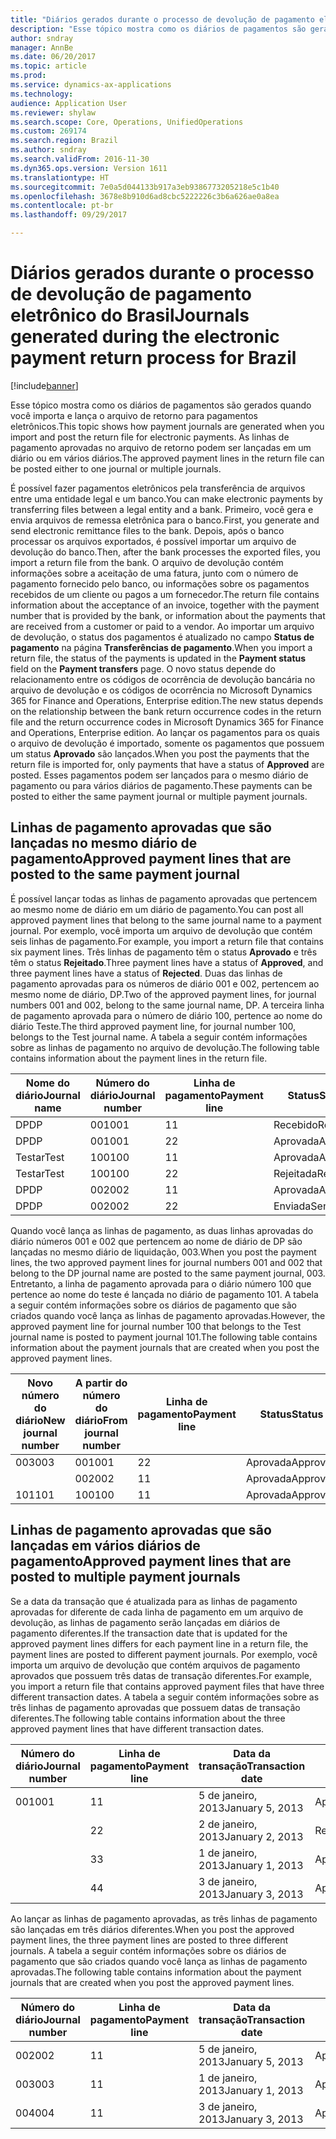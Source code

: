 ```yaml
---
title: "Diários gerados durante o processo de devolução de pagamento eletrônico do Brasil"
description: "Esse tópico mostra como os diários de pagamentos são gerados quando você importa e lança o arquivo de retorno para pagamentos eletrônicos. As linhas de pagamento aprovadas no arquivo de retorno podem ser lançadas em um diário ou em vários diários."
author: sndray
manager: AnnBe
ms.date: 06/20/2017
ms.topic: article
ms.prod: 
ms.service: dynamics-ax-applications
ms.technology: 
audience: Application User
ms.reviewer: shylaw
ms.search.scope: Core, Operations, UnifiedOperations
ms.custom: 269174
ms.search.region: Brazil
ms.author: sndray
ms.search.validFrom: 2016-11-30
ms.dyn365.ops.version: Version 1611
ms.translationtype: HT
ms.sourcegitcommit: 7e0a5d044133b917a3eb9386773205218e5c1b40
ms.openlocfilehash: 3678e8b910d6ad8cbc5222226c3b6a626ae0a8ea
ms.contentlocale: pt-br
ms.lasthandoff: 09/29/2017

---
```


# <a name="journals-generated-during-the-electronic-payment-return-process-for-brazil"></a><span data-ttu-id="d2623-104">Diários gerados durante o processo de devolução de pagamento eletrônico do Brasil</span><span class="sxs-lookup"><span data-stu-id="d2623-104">Journals generated during the electronic payment return process for Brazil</span></span>

[!include[banner](../includes/banner.md)]


<span data-ttu-id="d2623-105">Esse tópico mostra como os diários de pagamentos são gerados quando você importa e lança o arquivo de retorno para pagamentos eletrônicos.</span><span class="sxs-lookup"><span data-stu-id="d2623-105">This topic shows how payment journals are generated when you import and post the return file for electronic payments.</span></span> <span data-ttu-id="d2623-106">As linhas de pagamento aprovadas no arquivo de retorno podem ser lançadas em um diário ou em vários diários.</span><span class="sxs-lookup"><span data-stu-id="d2623-106">The approved payment lines in the return file can be posted either to one journal or multiple journals.</span></span>

<span data-ttu-id="d2623-107">É possível fazer pagamentos eletrônicos pela transferência de arquivos entre uma entidade legal e um banco.</span><span class="sxs-lookup"><span data-stu-id="d2623-107">You can make electronic payments by transferring files between a legal entity and a bank.</span></span> <span data-ttu-id="d2623-108">Primeiro, você gera e envia arquivos de remessa eletrônica para o banco.</span><span class="sxs-lookup"><span data-stu-id="d2623-108">First, you generate and send electronic remittance files to the bank.</span></span> <span data-ttu-id="d2623-109">Depois, após o banco processar os arquivos exportados, é possível importar um arquivo de devolução do banco.</span><span class="sxs-lookup"><span data-stu-id="d2623-109">Then, after the bank processes the exported files, you import a return file from the bank.</span></span> <span data-ttu-id="d2623-110">O arquivo de devolução contém informações sobre a aceitação de uma fatura, junto com o número de pagamento fornecido pelo banco, ou informações sobre os pagamentos recebidos de um cliente ou pagos a um fornecedor.</span><span class="sxs-lookup"><span data-stu-id="d2623-110">The return file contains information about the acceptance of an invoice, together with the payment number that is provided by the bank, or information about the payments that are received from a customer or paid to a vendor.</span></span> <span data-ttu-id="d2623-111">Ao importar um arquivo de devolução, o status dos pagamentos é atualizado no campo **Status de pagamento** na página **Transferências de pagamento**.</span><span class="sxs-lookup"><span data-stu-id="d2623-111">When you import a return file, the status of the payments is updated in the **Payment status** field on the **Payment transfers** page.</span></span> <span data-ttu-id="d2623-112">O novo status depende do relacionamento entre os códigos de ocorrência de devolução bancária no arquivo de devolução e os códigos de ocorrência no Microsoft Dynamics 365 for Finance and Operations, Enterprise edition.</span><span class="sxs-lookup"><span data-stu-id="d2623-112">The new status depends on the relationship between the bank return occurrence codes in the return file and the return occurrence codes in Microsoft Dynamics 365 for Finance and Operations, Enterprise edition.</span></span> <span data-ttu-id="d2623-113">Ao lançar os pagamentos para os quais o arquivo de devolução é importado, somente os pagamentos que possuem um status **Aprovado** são lançados.</span><span class="sxs-lookup"><span data-stu-id="d2623-113">When you post the payments that the return file is imported for, only payments that have a status of **Approved** are posted.</span></span> <span data-ttu-id="d2623-114">Esses pagamentos podem ser lançados para o mesmo diário de pagamento ou para vários diários de pagamento.</span><span class="sxs-lookup"><span data-stu-id="d2623-114">These payments can be posted to either the same payment journal or multiple payment journals.</span></span>

## <a name="approved-payment-lines-that-are-posted-to-the-same-payment-journal"></a><span data-ttu-id="d2623-115">Linhas de pagamento aprovadas que são lançadas no mesmo diário de pagamento</span><span class="sxs-lookup"><span data-stu-id="d2623-115">Approved payment lines that are posted to the same payment journal</span></span>
<span data-ttu-id="d2623-116">É possível lançar todas as linhas de pagamento aprovadas que pertencem ao mesmo nome de diário em um diário de pagamento.</span><span class="sxs-lookup"><span data-stu-id="d2623-116">You can post all approved payment lines that belong to the same journal name to a payment journal.</span></span> <span data-ttu-id="d2623-117">Por exemplo, você importa um arquivo de devolução que contém seis linhas de pagamento.</span><span class="sxs-lookup"><span data-stu-id="d2623-117">For example, you import a return file that contains six payment lines.</span></span> <span data-ttu-id="d2623-118">Três linhas de pagamento têm o status **Aprovado** e três têm o status **Rejeitado**.</span><span class="sxs-lookup"><span data-stu-id="d2623-118">Three payment lines have a status of **Approved**, and three payment lines have a status of **Rejected**.</span></span> <span data-ttu-id="d2623-119">Duas das linhas de pagamento aprovadas para os números de diário 001 e 002, pertencem ao mesmo nome de diário, DP.</span><span class="sxs-lookup"><span data-stu-id="d2623-119">Two of the approved payment lines, for journal numbers 001 and 002, belong to the same journal name, DP.</span></span> <span data-ttu-id="d2623-120">A terceira linha de pagamento aprovada para o número de diário 100, pertence ao nome do diário Teste.</span><span class="sxs-lookup"><span data-stu-id="d2623-120">The third approved payment line, for journal number 100, belongs to the Test journal name.</span></span> <span data-ttu-id="d2623-121">A tabela a seguir contém informações sobre as linhas de pagamento no arquivo de devolução.</span><span class="sxs-lookup"><span data-stu-id="d2623-121">The following table contains information about the payment lines in the return file.</span></span>

| <span data-ttu-id="d2623-122">Nome do diário</span><span class="sxs-lookup"><span data-stu-id="d2623-122">Journal name</span></span> | <span data-ttu-id="d2623-123">Número do diário</span><span class="sxs-lookup"><span data-stu-id="d2623-123">Journal number</span></span> | <span data-ttu-id="d2623-124">Linha de pagamento</span><span class="sxs-lookup"><span data-stu-id="d2623-124">Payment line</span></span> | <span data-ttu-id="d2623-125">Status</span><span class="sxs-lookup"><span data-stu-id="d2623-125">Status</span></span>   | <span data-ttu-id="d2623-126">Valor</span><span class="sxs-lookup"><span data-stu-id="d2623-126">Amount</span></span> |
|--------------|----------------|--------------|----------|--------|
| <span data-ttu-id="d2623-127">DP</span><span class="sxs-lookup"><span data-stu-id="d2623-127">DP</span></span>           | <span data-ttu-id="d2623-128">001</span><span class="sxs-lookup"><span data-stu-id="d2623-128">001</span></span>            | <span data-ttu-id="d2623-129">1</span><span class="sxs-lookup"><span data-stu-id="d2623-129">1</span></span>            | <span data-ttu-id="d2623-130">Recebido</span><span class="sxs-lookup"><span data-stu-id="d2623-130">Received</span></span> | <span data-ttu-id="d2623-131">1.000</span><span class="sxs-lookup"><span data-stu-id="d2623-131">1,000</span></span>  |
| <span data-ttu-id="d2623-132">DP</span><span class="sxs-lookup"><span data-stu-id="d2623-132">DP</span></span>           | <span data-ttu-id="d2623-133">001</span><span class="sxs-lookup"><span data-stu-id="d2623-133">001</span></span>            | <span data-ttu-id="d2623-134">2</span><span class="sxs-lookup"><span data-stu-id="d2623-134">2</span></span>            | <span data-ttu-id="d2623-135">Aprovada</span><span class="sxs-lookup"><span data-stu-id="d2623-135">Approved</span></span> | <span data-ttu-id="d2623-136">2.000</span><span class="sxs-lookup"><span data-stu-id="d2623-136">2,000</span></span>  |
| <span data-ttu-id="d2623-137">Testar</span><span class="sxs-lookup"><span data-stu-id="d2623-137">Test</span></span>         | <span data-ttu-id="d2623-138">100</span><span class="sxs-lookup"><span data-stu-id="d2623-138">100</span></span>            | <span data-ttu-id="d2623-139">1</span><span class="sxs-lookup"><span data-stu-id="d2623-139">1</span></span>            | <span data-ttu-id="d2623-140">Aprovada</span><span class="sxs-lookup"><span data-stu-id="d2623-140">Approved</span></span> | <span data-ttu-id="d2623-141">3.000</span><span class="sxs-lookup"><span data-stu-id="d2623-141">3,000</span></span>  |
| <span data-ttu-id="d2623-142">Testar</span><span class="sxs-lookup"><span data-stu-id="d2623-142">Test</span></span>         | <span data-ttu-id="d2623-143">100</span><span class="sxs-lookup"><span data-stu-id="d2623-143">100</span></span>            | <span data-ttu-id="d2623-144">2</span><span class="sxs-lookup"><span data-stu-id="d2623-144">2</span></span>            | <span data-ttu-id="d2623-145">Rejeitada</span><span class="sxs-lookup"><span data-stu-id="d2623-145">Rejected</span></span> | <span data-ttu-id="d2623-146">4.000</span><span class="sxs-lookup"><span data-stu-id="d2623-146">4,000</span></span>  |
| <span data-ttu-id="d2623-147">DP</span><span class="sxs-lookup"><span data-stu-id="d2623-147">DP</span></span>           | <span data-ttu-id="d2623-148">002</span><span class="sxs-lookup"><span data-stu-id="d2623-148">002</span></span>            | <span data-ttu-id="d2623-149">1</span><span class="sxs-lookup"><span data-stu-id="d2623-149">1</span></span>            | <span data-ttu-id="d2623-150">Aprovada</span><span class="sxs-lookup"><span data-stu-id="d2623-150">Approved</span></span> | <span data-ttu-id="d2623-151">5.000</span><span class="sxs-lookup"><span data-stu-id="d2623-151">5,000</span></span>  |
| <span data-ttu-id="d2623-152">DP</span><span class="sxs-lookup"><span data-stu-id="d2623-152">DP</span></span>           | <span data-ttu-id="d2623-153">002</span><span class="sxs-lookup"><span data-stu-id="d2623-153">002</span></span>            | <span data-ttu-id="d2623-154">2</span><span class="sxs-lookup"><span data-stu-id="d2623-154">2</span></span>            | <span data-ttu-id="d2623-155">Enviada</span><span class="sxs-lookup"><span data-stu-id="d2623-155">Sent</span></span>     | <span data-ttu-id="d2623-156">6,000</span><span class="sxs-lookup"><span data-stu-id="d2623-156">6,000</span></span>  |

<span data-ttu-id="d2623-157">Quando você lança as linhas de pagamento, as duas linhas aprovadas do diário números 001 e 002 que pertencem ao nome de diário de DP são lançadas no mesmo diário de liquidação, 003.</span><span class="sxs-lookup"><span data-stu-id="d2623-157">When you post the payment lines, the two approved payment lines for journal numbers 001 and 002 that belong to the DP journal name are posted to the same payment journal, 003.</span></span> <span data-ttu-id="d2623-158">Entretanto, a linha de pagamento aprovada para o diário número 100 que pertence ao nome do teste é lançada no diário de pagamento 101. A tabela a seguir contém informações sobre os diários de pagamento que são criados quando você lança as linhas de pagamento aprovadas.</span><span class="sxs-lookup"><span data-stu-id="d2623-158">However, the approved payment line for journal number 100 that belongs to the Test journal name is posted to payment journal 101.The following table contains information about the payment journals that are created when you post the approved payment lines.</span></span>

| <span data-ttu-id="d2623-159">Novo número do diário</span><span class="sxs-lookup"><span data-stu-id="d2623-159">New journal number</span></span> | <span data-ttu-id="d2623-160">A partir do número do diário</span><span class="sxs-lookup"><span data-stu-id="d2623-160">From journal number</span></span> | <span data-ttu-id="d2623-161">Linha de pagamento</span><span class="sxs-lookup"><span data-stu-id="d2623-161">Payment line</span></span> | <span data-ttu-id="d2623-162">Status</span><span class="sxs-lookup"><span data-stu-id="d2623-162">Status</span></span>   | <span data-ttu-id="d2623-163">Valor</span><span class="sxs-lookup"><span data-stu-id="d2623-163">Amount</span></span> |
|--------------------|---------------------|--------------|----------|--------|
| <span data-ttu-id="d2623-164">003</span><span class="sxs-lookup"><span data-stu-id="d2623-164">003</span></span>                | <span data-ttu-id="d2623-165">001</span><span class="sxs-lookup"><span data-stu-id="d2623-165">001</span></span>                 | <span data-ttu-id="d2623-166">2</span><span class="sxs-lookup"><span data-stu-id="d2623-166">2</span></span>            | <span data-ttu-id="d2623-167">Aprovada</span><span class="sxs-lookup"><span data-stu-id="d2623-167">Approved</span></span> | <span data-ttu-id="d2623-168">2.000</span><span class="sxs-lookup"><span data-stu-id="d2623-168">2,000</span></span>  |
|                    | <span data-ttu-id="d2623-169">002</span><span class="sxs-lookup"><span data-stu-id="d2623-169">002</span></span>                 | <span data-ttu-id="d2623-170">1</span><span class="sxs-lookup"><span data-stu-id="d2623-170">1</span></span>            | <span data-ttu-id="d2623-171">Aprovada</span><span class="sxs-lookup"><span data-stu-id="d2623-171">Approved</span></span> | <span data-ttu-id="d2623-172">5.000</span><span class="sxs-lookup"><span data-stu-id="d2623-172">5,000</span></span>  |
| <span data-ttu-id="d2623-173">101</span><span class="sxs-lookup"><span data-stu-id="d2623-173">101</span></span>                | <span data-ttu-id="d2623-174">100</span><span class="sxs-lookup"><span data-stu-id="d2623-174">100</span></span>                 | <span data-ttu-id="d2623-175">1</span><span class="sxs-lookup"><span data-stu-id="d2623-175">1</span></span>            | <span data-ttu-id="d2623-176">Aprovada</span><span class="sxs-lookup"><span data-stu-id="d2623-176">Approved</span></span> | <span data-ttu-id="d2623-177">3.000</span><span class="sxs-lookup"><span data-stu-id="d2623-177">3,000</span></span>  |

## <a name="approved-payment-lines-that-are-posted-to-multiple-payment-journals"></a><span data-ttu-id="d2623-178">Linhas de pagamento aprovadas que são lançadas em vários diários de pagamento</span><span class="sxs-lookup"><span data-stu-id="d2623-178">Approved payment lines that are posted to multiple payment journals</span></span>
<span data-ttu-id="d2623-179">Se a data da transação que é atualizada para as linhas de pagamento aprovadas for diferente de cada linha de pagamento em um arquivo de devolução, as linhas de pagamento serão lançadas em diários de pagamento diferentes.</span><span class="sxs-lookup"><span data-stu-id="d2623-179">If the transaction date that is updated for the approved payment lines differs for each payment line in a return file, the payment lines are posted to different payment journals.</span></span> <span data-ttu-id="d2623-180">Por exemplo, você importa um arquivo de devolução que contém arquivos de pagamento aprovados que possuem três datas de transação diferentes.</span><span class="sxs-lookup"><span data-stu-id="d2623-180">For example, you import a return file that contains approved payment files that have three different transaction dates.</span></span> <span data-ttu-id="d2623-181">A tabela a seguir contém informações sobre as três linhas de pagamento aprovadas que possuem datas de transação diferentes.</span><span class="sxs-lookup"><span data-stu-id="d2623-181">The following table contains information about the three approved payment lines that have different transaction dates.</span></span>

| <span data-ttu-id="d2623-182">Número do diário</span><span class="sxs-lookup"><span data-stu-id="d2623-182">Journal number</span></span> | <span data-ttu-id="d2623-183">Linha de pagamento</span><span class="sxs-lookup"><span data-stu-id="d2623-183">Payment line</span></span> | <span data-ttu-id="d2623-184">Data da transação</span><span class="sxs-lookup"><span data-stu-id="d2623-184">Transaction date</span></span> | <span data-ttu-id="d2623-185">Status</span><span class="sxs-lookup"><span data-stu-id="d2623-185">Status</span></span>   | <span data-ttu-id="d2623-186">Valor</span><span class="sxs-lookup"><span data-stu-id="d2623-186">Amount</span></span> |
|----------------|--------------|------------------|----------|--------|
| <span data-ttu-id="d2623-187">001</span><span class="sxs-lookup"><span data-stu-id="d2623-187">001</span></span>            | <span data-ttu-id="d2623-188">1</span><span class="sxs-lookup"><span data-stu-id="d2623-188">1</span></span>            | <span data-ttu-id="d2623-189">5 de janeiro, 2013</span><span class="sxs-lookup"><span data-stu-id="d2623-189">January 5, 2013</span></span>  | <span data-ttu-id="d2623-190">Aprovada</span><span class="sxs-lookup"><span data-stu-id="d2623-190">Approved</span></span> | <span data-ttu-id="d2623-191">1.000</span><span class="sxs-lookup"><span data-stu-id="d2623-191">1,000</span></span>  |
|                | <span data-ttu-id="d2623-192">2</span><span class="sxs-lookup"><span data-stu-id="d2623-192">2</span></span>            | <span data-ttu-id="d2623-193">2 de janeiro, 2013</span><span class="sxs-lookup"><span data-stu-id="d2623-193">January 2, 2013</span></span>  | <span data-ttu-id="d2623-194">Recebido</span><span class="sxs-lookup"><span data-stu-id="d2623-194">Received</span></span> | <span data-ttu-id="d2623-195">2.000</span><span class="sxs-lookup"><span data-stu-id="d2623-195">2,000</span></span>  |
|                | <span data-ttu-id="d2623-196">3</span><span class="sxs-lookup"><span data-stu-id="d2623-196">3</span></span>            | <span data-ttu-id="d2623-197">1 de janeiro, 2013</span><span class="sxs-lookup"><span data-stu-id="d2623-197">January 1, 2013</span></span>  | <span data-ttu-id="d2623-198">Aprovada</span><span class="sxs-lookup"><span data-stu-id="d2623-198">Approved</span></span> | <span data-ttu-id="d2623-199">3.000</span><span class="sxs-lookup"><span data-stu-id="d2623-199">3,000</span></span>  |
|                | <span data-ttu-id="d2623-200">4</span><span class="sxs-lookup"><span data-stu-id="d2623-200">4</span></span>            | <span data-ttu-id="d2623-201">3 de janeiro, 2013</span><span class="sxs-lookup"><span data-stu-id="d2623-201">January 3, 2013</span></span>  | <span data-ttu-id="d2623-202">Aprovada</span><span class="sxs-lookup"><span data-stu-id="d2623-202">Approved</span></span> | <span data-ttu-id="d2623-203">4.000</span><span class="sxs-lookup"><span data-stu-id="d2623-203">4,000</span></span>  |

<span data-ttu-id="d2623-204">Ao lançar as linhas de pagamento aprovadas, as três linhas de pagamento são lançadas em três diários diferentes.</span><span class="sxs-lookup"><span data-stu-id="d2623-204">When you post the approved payment lines, the three payment lines are posted to three different journals.</span></span> <span data-ttu-id="d2623-205">A tabela a seguir contém informações sobre os diários de pagamento que são criados quando você lança as linhas de pagamento aprovadas.</span><span class="sxs-lookup"><span data-stu-id="d2623-205">The following table contains information about the payment journals that are created when you post the approved payment lines.</span></span>

| <span data-ttu-id="d2623-206">Número do diário</span><span class="sxs-lookup"><span data-stu-id="d2623-206">Journal number</span></span> | <span data-ttu-id="d2623-207">Linha de pagamento</span><span class="sxs-lookup"><span data-stu-id="d2623-207">Payment line</span></span> | <span data-ttu-id="d2623-208">Data da transação</span><span class="sxs-lookup"><span data-stu-id="d2623-208">Transaction date</span></span> | <span data-ttu-id="d2623-209">Status</span><span class="sxs-lookup"><span data-stu-id="d2623-209">Status</span></span>   | <span data-ttu-id="d2623-210">Valor</span><span class="sxs-lookup"><span data-stu-id="d2623-210">Amount</span></span> |
|----------------|--------------|------------------|----------|--------|
| <span data-ttu-id="d2623-211">002</span><span class="sxs-lookup"><span data-stu-id="d2623-211">002</span></span>            | <span data-ttu-id="d2623-212">1</span><span class="sxs-lookup"><span data-stu-id="d2623-212">1</span></span>            | <span data-ttu-id="d2623-213">5 de janeiro, 2013</span><span class="sxs-lookup"><span data-stu-id="d2623-213">January 5, 2013</span></span>  | <span data-ttu-id="d2623-214">Aprovada</span><span class="sxs-lookup"><span data-stu-id="d2623-214">Approved</span></span> | <span data-ttu-id="d2623-215">1.000</span><span class="sxs-lookup"><span data-stu-id="d2623-215">1,000</span></span>  |
| <span data-ttu-id="d2623-216">003</span><span class="sxs-lookup"><span data-stu-id="d2623-216">003</span></span>            | <span data-ttu-id="d2623-217">1</span><span class="sxs-lookup"><span data-stu-id="d2623-217">1</span></span>            | <span data-ttu-id="d2623-218">1 de janeiro, 2013</span><span class="sxs-lookup"><span data-stu-id="d2623-218">January 1, 2013</span></span>  | <span data-ttu-id="d2623-219">Aprovada</span><span class="sxs-lookup"><span data-stu-id="d2623-219">Approved</span></span> | <span data-ttu-id="d2623-220">3.000</span><span class="sxs-lookup"><span data-stu-id="d2623-220">3,000</span></span>  |
| <span data-ttu-id="d2623-221">004</span><span class="sxs-lookup"><span data-stu-id="d2623-221">004</span></span>            | <span data-ttu-id="d2623-222">1</span><span class="sxs-lookup"><span data-stu-id="d2623-222">1</span></span>            | <span data-ttu-id="d2623-223">3 de janeiro, 2013</span><span class="sxs-lookup"><span data-stu-id="d2623-223">January 3, 2013</span></span>  | <span data-ttu-id="d2623-224">Aprovada</span><span class="sxs-lookup"><span data-stu-id="d2623-224">Approved</span></span> | <span data-ttu-id="d2623-225">4.000</span><span class="sxs-lookup"><span data-stu-id="d2623-225">4,000</span></span>  |







